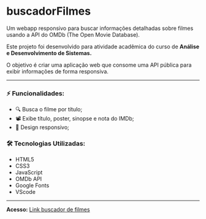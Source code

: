 # buscadorFilmes
Um webapp responsivo para buscar informações detalhadas sobre filmes usando a API do OMDb (The Open Movie Database).

Este projeto foi desenvolvido para atividade acadêmica do curso de **Análise e Desenvolvimento de Sistemas.** 

O objetivo é criar uma aplicação web que consome uma API pública para exibir informações de forma responsiva.

---

### ⚡ Funcionalidades:
- 🔍 Busca o filme por título;
- 📽️ Exibe título, poster, sinopse e nota do IMDb;
- 🎨 Design responsivo;

### 🛠️ Tecnologias Utilizadas: 
- HTML5
- CSS3
- JavaScript
- OMDb API
- Google Fonts
- VScode

---

**Acesso:** [Link buscador de filmes](https://laags6.github.io/buscadorFilmes/)
